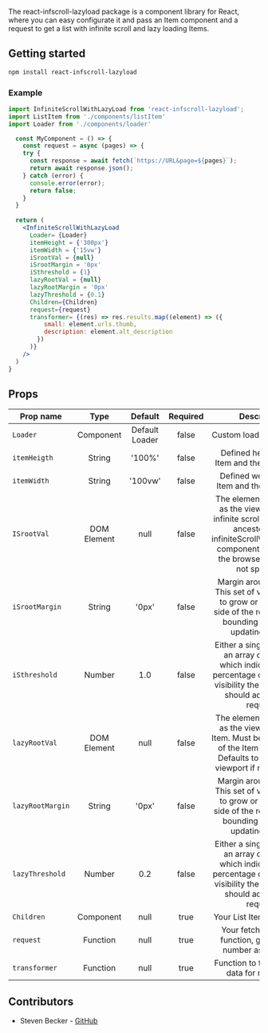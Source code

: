 The react-infscroll-lazyload package is a component library for React, where you can easy configurate it and pass an Item component and a request to get a list with infinite scroll and lazy loading Items.

## Getting started

```bash
npm install react-infscroll-lazyload
```

### Example

```jsx
import InfiniteScrollWithLazyLoad from 'react-infscroll-lazyload';
import ListItem from './components/listItem'
import Loader from './components/loader'

  const MyComponent = () => {      
    const request = async (pages) => {  
    try {
      const response = await fetch(`https://URL&page=${pages}`);
      return await response.json();
    } catch (error) {
      console.error(error);
      return false;
    }
  }
  
  return (
    <InfiniteScrollWithLazyLoad 
      Loader= {Loader}
      itemHeight = {'300px'}
      itemWidth = {'15vw'}
      iSrootVal = {null}
      iSrootMargin = '0px'
      iSthreshold = {1}
      lazyRootVal = {null}
      lazyRootMargin = '0px'
      lazyThreshold = {0.1}
      Children={Children}
      request={request}
      transformer= {(res) => res.results.map((element) => ({
          small: element.urls.thumb,
          description: element.alt_description
        })
      )}
    />
  )
}

```



## Props

| Prop name        |    Type     |    Default     | Required |                         Description                          |
| ---------------- | :---------: | :------------: | :------: | :----------------------------------------------------------: |
| `Loader`         |  Component  | Default Loader |  false   |                   Custom loader component                    |
| `itemHeigth`     |   String    |     '100%'     |  false   |       Defined height for the Item and the placeholder        |
| `itemWidth`      |   String    |    '100vw'     |  false   |        Defined weight for the Item and the placeholde        |
| `ISrootVal`      | DOM Element |      null      |  false   | The element that is used as the viewport for the infinite scroll. Must be the ancestor of the infiniteScrollWithLazyLoad component . Defaults to the browser viewport if not specified. |
| `iSrootMargin`   |   String    |     '0px'      |  false   | Margin around the root, This set of values serves to grow or shrink each side of the root element's bounding box before updating the list. |
| `iSthreshold`    |   Number    |      1.0       |  false   | Either a single number or an array of numbers which indicate at what percentage of the target's visibility the infinite scroll should add the next request. |
| `lazyRootVal`    | DOM Element |      null      |  false   | The element that is used as the viewport for the Item. Must be the ancestor of the Item component. Defaults to the browser viewport if not specified. |
| `lazyRootMargin` |   String    |     '0px'      |  false   | Margin around the root, This set of values serves to grow or shrink each side of the root element's bounding box before updating the list. |
| `lazyThreshold`  |   Number    |      0.2       |  false   | Either a single number or an array of numbers which indicate at what percentage of the target's visibility the infinite scroll should add the next request. |
| `Children`       |  Component  |      null      |   true   |                   Your List Item component                   |
| `request`        |  Function   |      null      |   true   | Your fetching handler function, get  the page number as argument |
| `transformer`    |  Function   |      null      |   true   |        Function to transform the data for mapping it         |



## Contributors

* Steven Becker - [GitHub](https://github.com/stevelagarto)
